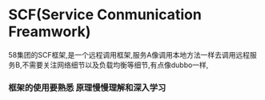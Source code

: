 # SCF(Service Conmunication Freamwork)

58集团的SCF框架,是一个远程调用框架,服务A像调用本地方法一样去调用远程服务B,不需要关注网络细节以及负载均衡等细节,有点像dubbo一样,


### 框架的使用要熟悉 原理慢慢理解和深入学习

